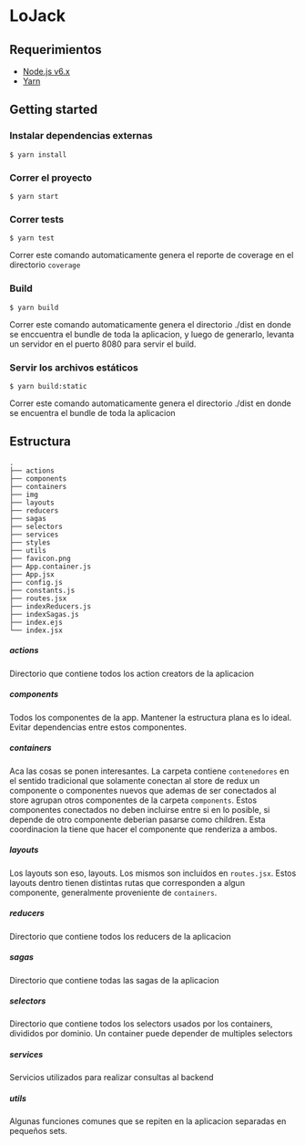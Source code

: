 # LoJack

## Requerimientos
- [Node.js v6.x](https://nodejs.org/en/)
- [Yarn](https://yarnpkg.com/en/docs/install)

## Getting started
### Instalar dependencias externas
    $ yarn install

### Correr el proyecto
    $ yarn start

### Correr tests
    $ yarn test
  Correr este comando automaticamente genera el reporte de coverage en el directorio `coverage`

### Build
    $ yarn build
  Correr este comando automaticamente genera el directorio ./dist en donde se enccuentra el bundle de toda la aplicacion, y luego de generarlo, levanta un servidor en el puerto 8080 para servir el build.

### Servir los archivos estáticos
    $ yarn build:static
  Correr este comando automaticamente genera el directorio  ./dist en donde se encuentra el bundle de toda la aplicacion

## Estructura
    .
    ├── actions
    ├── components
    ├── containers
    ├── img
    ├── layouts
    ├── reducers
    ├── sagas
    ├── selectors
    ├── services
    ├── styles
    ├── utils
    ├── favicon.png
    ├── App.container.js
    ├── App.jsx
    ├── config.js
    ├── constants.js
    ├── routes.jsx
    ├── indexReducers.js
    ├── indexSagas.js
    ├── index.ejs
    └── index.jsx

##### actions
Directorio que contiene todos los action creators de la aplicacion

##### components
Todos los componentes de la app. Mantener la estructura plana es lo ideal. Evitar dependencias entre estos componentes.

##### containers
Aca las cosas se ponen interesantes. La carpeta contiene `contenedores` en el sentido tradicional que solamente conectan al store de redux un componente o componentes nuevos que ademas de ser conectados al store agrupan otros componentes de la carpeta `components`. Estos componentes conectados no deben incluirse entre si en lo posible, si depende de otro componente deberian pasarse como children. Esta coordinacion la tiene que hacer el componente que renderiza a ambos.

##### layouts
Los layouts son eso, layouts. Los mismos son incluidos en `routes.jsx`. Estos layouts dentro tienen distintas rutas que corresponden a algun componente, generalmente proveniente de `containers`.

##### reducers
Directorio que contiene todos los reducers de la aplicacion

##### sagas
Directorio que contiene todas las sagas de la aplicacion

##### selectors
Directorio que contiene todos los selectors usados por los containers, divididos por dominio. Un container puede depender de multiples selectors

##### services
Servicios utilizados para realizar consultas al backend

##### utils
Algunas funciones comunes que se repiten en la aplicacion separadas en pequeños sets.
